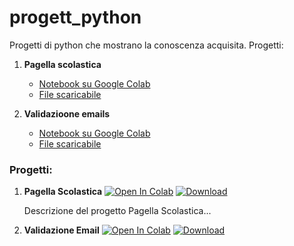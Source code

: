 # progett_python
Progetti di python che mostrano la conoscenza acquisita.
Progetti:

1. **Pagella scolastica**
   - [Notebook su Google Colab](https://colab.research.google.com/drive/19HiSkpnZaje_M6K-DGRaulw7QZ9LoKop?usp=sharing)
   - [File scaricabile](link_al_file_python_progetto_1)

2. **Validazioone emails**
   - [Notebook su Google Colab](https://colab.research.google.com/drive/1vHL4H8sjVG7Qp6zcqXkYzgY6ypSGsumo?usp=sharing)
   - [File scaricabile](link_al_file_python_progetto_2)
### Progetti:

1. **Pagella Scolastica**
   [![Open In Colab](https://colab.research.google.com/assets/colab-badge.svg)](https://colab.research.google.com/drive/19HiSkpnZaje_M6K-DGRaulw7QZ9LoKop?usp=sharing)
   [![Download](https://img.shields.io/badge/Download-File-blue.svg)](link_al_file_python_progetto_1)

   Descrizione del progetto Pagella Scolastica...

2. **Validazione Email**
   [![Open In Colab](https://colab.research.google.com/assets/colab-badge.svg)](https://colab.research.google.com/drive/1vHL4H8sjVG7Qp6zcqXkYzgY6ypSGsumo?usp=sharing)
   [![Download](https://img.shields.io/badge/Download-File-blue.svg)](link_al_file_python_progetto_2)
